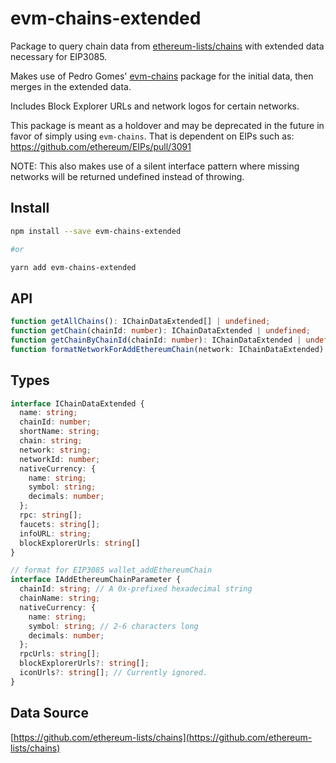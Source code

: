 # evm-chains-extended

Package to query chain data from [ethereum-lists/chains](https://github.com/ethereum-lists/chains) with extended data necessary for EIP3085.

Makes use of Pedro Gomes' [evm-chains](https://github.com/pedrouid/evm-chains) package for the initial data, then merges in the extended data.

Includes Block Explorer URLs and network logos for certain networks.

This package is meant as a holdover and may be deprecated in the future in favor of simply using `evm-chains`. That is dependent on EIPs such as: https://github.com/ethereum/EIPs/pull/3091

NOTE: This also makes use of a silent interface pattern where missing networks will be returned undefined instead of throwing.

## Install

```sh
npm install --save evm-chains-extended

#or

yarn add evm-chains-extended
```

## API

```typescript
function getAllChains(): IChainDataExtended[] | undefined;
function getChain(chainId: number): IChainDataExtended | undefined;
function getChainByChainId(chainId: number): IChainDataExtended | undefined;
function formatNetworkForAddEthereumChain(network: IChainDataExtended): IAddEthereumChainParameter;
```

## Types

```typescript
interface IChainDataExtended {
  name: string;
  chainId: number;
  shortName: string;
  chain: string;
  network: string;
  networkId: number;
  nativeCurrency: {
    name: string;
    symbol: string;
    decimals: number;
  };
  rpc: string[];
  faucets: string[];
  infoURL: string;
  blockExplorerUrls: string[]
}

// format for EIP3085 wallet_addEthereumChain
interface IAddEthereumChainParameter {
  chainId: string; // A 0x-prefixed hexadecimal string
  chainName: string;
  nativeCurrency: {
    name: string;
    symbol: string; // 2-6 characters long
    decimals: number;
  };
  rpcUrls: string[];
  blockExplorerUrls?: string[];
  iconUrls?: string[]; // Currently ignored.
}
```

## Data Source

[https://github.com/ethereum-lists/chains](https://github.com/ethereum-lists/chains)
